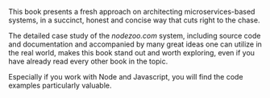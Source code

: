 This book presents a fresh approach on architecting microservices-based systems, in a succinct, honest and concise way that cuts right to the chase.

The detailed case study of the *nodezoo.com* system, including source code and documentation and accompanied by many great ideas one can utilize in the real world, makes this book stand out and worth exploring, even if you have already read every other book in the topic.

Especially if you work with Node and Javascript, you will find the code examples particularly valuable.
